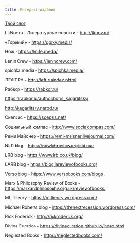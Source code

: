 ```yaml
---
title: Интернет-издания
---
```


[Твой блог](/ru/jekyll)

LitNov.ru | Литературные новости - <http://litnov.ru/>

«Горький» - <https://gorky.media/>

Нож - <https://knife.media/>

Lenin Crew - <https://lenincrew.com/>

spichka.media - <https://spichka.media/>

ЛЕФТ.РУ - <http://left.ru/index.phtml>

Рабкор - <https://rabkor.ru/>

https://rabkor.ru/author/boris_kagarlitsky/

http://kagarlitsky.narod.ru/

Скепсис - <https://scepsis.net/>

Социальный компас - <http://www.socialcompas.com/>

Реми Майснер - <https://remi-meisner.livejournal.com/>

NLR blog - <https://newleftreview.org/sidecar>

LRB blog - <https://www.lrb.co.uk/blog/>

LARB blog - <https://blog.lareviewofbooks.org/>

Verso blog - <https://www.versobooks.com/blogs>

Marx & Philosophy Review of Books - <https://marxandphilosophy.org.uk/reviewofbooks/>

ML Theory - <https://mltheory.wordpress.com/>

Michael Roberts blog - <https://thenextrecession.wordpress.com/>

Rick Roderick - <http://rickroderick.org/>

Divine Curation - <https://divinecuration.github.io/index.html>

Neglected Books - <https://neglectedbooks.com/>